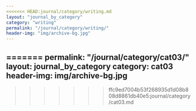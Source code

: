 ```yaml
---
<<<<<<< HEAD:journal/category/writing.md
layout: "journal_by_category"
category: "writing"
permalink: "/journal/category/writing/"
header-img: "img/archive-bg.jpg"
---
```

=======
permalink: "/journal/category/cat03/"
layout: journal_by_category
category: cat03
header-img: img/archive-bg.jpg
---

>>>>>>> ffc9ed7004b53f268935d1d08b808d8861db40e5:journal/category/cat03.md
